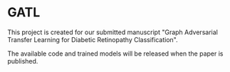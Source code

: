 # GATL
This project is created for our submitted manuscript "Graph Adversarial Transfer Learning for Diabetic Retinopathy Classification".

The available code and trained models will be released when the paper is published.


